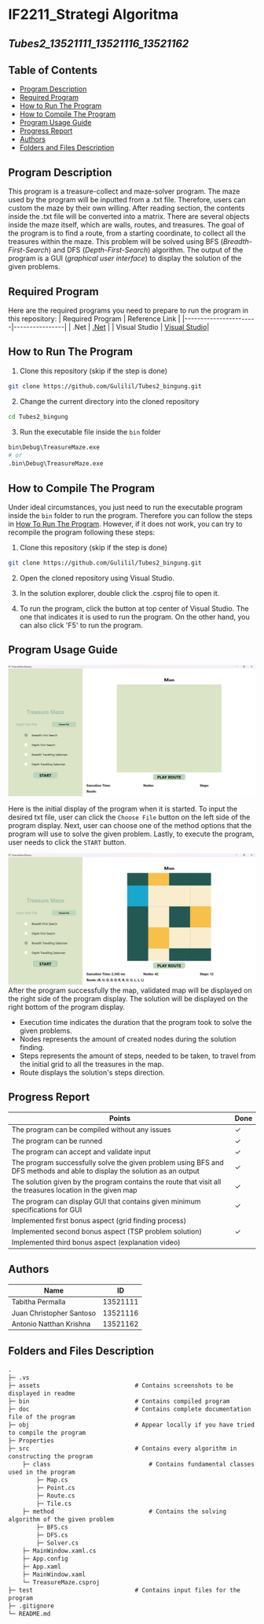 # IF2211_Strategi Algoritma
## *Tubes2_13521111_13521116_13521162*


## **Table of Contents**
* [Program Description](#program-description)
* [Required Program](#required-program)
* [How to Run The Program](#how-to-run-the-program)
* [How to Compile The Program](#how-to-run-the-program)
* [Program Usage Guide](#program-usage-guide)
* [Progress Report](#progress-report)
* [Authors](#authors)
* [Folders and Files Description](#folders-and-files-description)

## **Program Description**
This program is a treasure-collect and maze-solver program. The maze used by the program will be inputted from a .txt file. Therefore, users can custom the maze by their own willing. After reading section, the contents inside the .txt file will be converted into a matrix. There are several objects inside the maze itself, which are walls, routes, and treasures. The goal of the program is to find a route, from a starting coordinate, to collect all the treasures within the maze. This problem will be solved using BFS (*Breadth-First-Search*) and DFS (*Depth-First-Search*) algorithm. The output of the program is a GUI (*graphical user interface*) to display the solution of the given problems.

## **Required Program**
Here are the required programs you need to prepare to run the program in this repository:
| Required Program      | Reference Link |
|-----------------------|----------------|
| .Net                  | [.Net](https://dotnet.microsoft.com/en-us/download) |
| Visual Studio |  [Visual Studio](https://visualstudio.microsoft.com/)|
 
## **How to Run The Program**
1. Clone this repository (skip if the step is done)</br>
```sh
git clone https://github.com/Gulilil/Tubes2_bingung.git
```
2. Change the current directory into the cloned repository </br>
```sh
cd Tubes2_bingung
```
3. Run the executable file inside the `bin` folder </br>
```sh
bin\Debug\TreasureMaze.exe
# or
.bin\Debug\TreasureMaze.exe
```

## **How to Compile The Program**
Under ideal circumstances, you just need to run the executable program inside the `bin` folder to run the program. Therefore you can follow the steps in [How To Run The Program](#how-to-run-the-program). However, if it does not work, you can try to recompile the program following these steps:
1. Clone this repository (skip if the step is done)</br>
```sh
git clone https://github.com/Gulilil/Tubes2_bingung.git
```

2. Open the cloned repository using Visual Studio. </br>

3. In the solution explorer, double click the .csproj file to open it. </br>

4. To run the program, click the button at top center of Visual Studio. The one that indicates it is used to run the program. On the other hand, you can also click 'F5' to run the program. </br>

## **Program Usage Guide**
<img src="assets/landingPage.jpg">

Here is the initial display of the program when it is started. To input the desired txt file, user can click the `Choose File` button on the left side of the program display. Next, user can choose one of the method options that the program will use to solve the given problem. Lastly, to execute the program, user needs to click the `START` button.

<img src="assets/solutionDisplay.jpg">
After the program successfully the map, validated map will be displayed on the right side of the program display. The solution will be displayed on the right bottom of the program display. 
<ul>
    <li> Execution time indicates the duration that the program took to solve the given problems.
    <li> Nodes represents the amount of created nodes during the solution finding.
    <li> Steps represents the amount of steps, needed to be taken, to travel from the initial grid to all the treasures in the map.
    <li> Route displays the solution's steps direction.
</ul>


## **Progress Report**

| Points        | Done  |
|---------------|-------|
| The program can be compiled without any issues |  &check; |
| The program can be runned | &check;  |
| The program can accept and validate input |  &check; |
| The program successfully solve the given problem using BFS and DFS methods and able to display the solution as an output   |  &check; |
| The solution given by the program contains the route that visit all the treasures location in the given map    |  &check; |
| The program can display GUI that contains given minimum specifications for GUI |  &check; |
| Implemented first bonus aspect (grid finding process) |   |
| Implemented second bonus aspect (TSP problem solution) | &check; |
| Implemented third bonus aspect (explanation video) |   |

## **Authors** 
| Name | ID |
|-----|----|
| Tabitha Permalla | 13521111 | 
| Juan Christopher Santoso | 13521116 | 
| Antonio Natthan Krishna | 13521162 | 


## **Folders and Files Description**
    .   
    ├─ .vs
    ├─ assets                           # Contains screenshots to be displayed in readme 
    ├─ bin                              # Contains compiled program
    ├─ doc                              # Contains complete documentation file of the program
    ├─ obj                              # Appear locally if you have tried to compile the program
    ├─ Properties
    ├─ src                              # Contains every algorithm in constructing the program
        ├─ class                            # Contains fundamental classes used in the program
            ├─ Map.cs
            ├─ Point.cs
            ├─ Route.cs
            ├─ Tile.cs
        ├─ method                           # Contains the solving algorithm of the given problem
            ├─ BFS.cs
            ├─ DFS.cs
            ├─ Solver.cs
        ├─ MainWindow.xaml.cs
        ├─ App.config
        ├─ App.xaml
        ├─ MainWindow.xaml
        └─ TreasureMaze.csproj
    ├─ test                             # Contains input files for the program
    ├─ .gitignore
    └─ README.md





